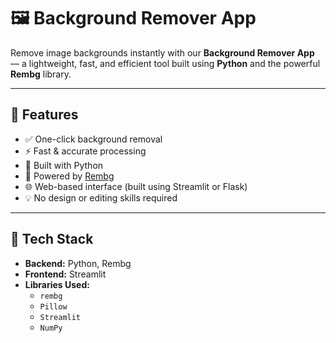 # 🖼️ Background Remover App

Remove image backgrounds instantly with our **Background Remover App** — a lightweight, fast, and efficient tool built using **Python** and the powerful **Rembg** library.

---

## 🚀 Features

- ✅ One-click background removal
- ⚡ Fast & accurate processing
- 🐍 Built with Python
- 🎯 Powered by [Rembg](https://github.com/danielgatis/rembg)
- 🌐 Web-based interface (built using Streamlit or Flask)
- 💡 No design or editing skills required

---

## 🔧 Tech Stack

- **Backend:** Python, Rembg
- **Frontend:** Streamlit 
- **Libraries Used:** 
  - `rembg`
  - `Pillow`
  - `Streamlit` 
  - `NumPy`


